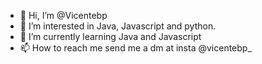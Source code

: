 - 👋 Hi, I’m @Vicentebp
- 👀 I’m interested in Java, Javascript and python.
- 🌱 I’m currently learning Java and Javascript
- 📫 How to reach me send me a dm at insta @vicentebp_

<!---
Vicentebp/Vicentebp is a ✨ special ✨ repository because its `README.md` (this file) appears on your GitHub profile.
You can click the Preview link to take a look at your changes.
--->
